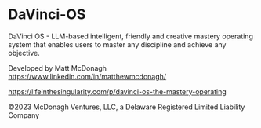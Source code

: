 # DaVinci-OS
DaVinci OS - LLM-based intelligent, friendly and creative mastery operating system that enables users to master any discipline and achieve any objective.

Developed by Matt McDonagh https://www.linkedin.com/in/matthewmcdonagh/

https://lifeinthesingularity.com/p/davinci-os-the-mastery-operating

©2023 McDonagh Ventures, LLC, a Delaware Registered Limited Liability Company
